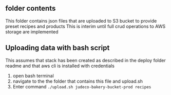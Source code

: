 ## folder contents

This folder contains json files that are uploaded to S3 bucket to provide preset recipes and products
This is interim until full crud operations to AWS storage are implemented



## Uploading data with bash script
This assumes that stack has been created as described in the deploy folder readme and that aws cli is installed with credentials

1. open bash terminal
2. navigate to the the folder that contains this file and upload.sh
3. Enter command `./upload.sh judeco-bakery-bucket-prod recipes`
